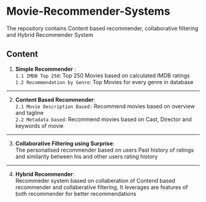 # Movie-Recommender-Systems
The repository contains Content based recommender, collaborative filtering and Hybrid Recommender System
## Content
1. __Simple Recommender__ :<br>
`1.1 IMDB Top 250`: Top 250 Movies based on calculated IMDB ratings<br> 
`1.2 Recommendation by Genre`: Top Movies for every genre in database<br>
***
2. __Content Based Recommender__:<br>
`2.1 Movie Description Based:` Recommend movies based on overview and tagline<br>
`2.2 Metadata based`: Recommend movies based on Cast, Director and keywords of movie<br>
***
3. __Collaborative Filtering using Surprise__:<br>
The personalised recommender based on users Past history of ratings and similarity between his and other users rating history<br>
***
4. __Hybrid Recommender__:<br>
Recommeder system based on collaberation of Contend based recommender and collaberative filtering, It leverages are features of both recommender for better recommendations

